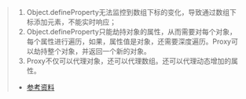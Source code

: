 > 1. Object.defineProperty无法监控到数组下标的变化，导致通过数组下标添加元素，不能实时响应；
> 2. Object.defineProperty只能劫持对象的属性，从而需要对每个对象，每个属性进行遍历，如果，属性值是对象，还需要深度遍历。Proxy可以劫持整个对象，并返回一个新的对象。
> 3. Proxy不仅可以代理对象，还可以代理数组。还可以代理动态增加的属性。
> 
> * [参考资料](https://zhuanlan.zhihu.com/p/35080324)

